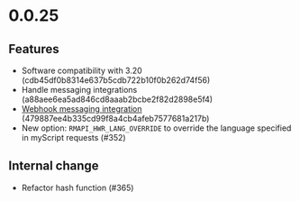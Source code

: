 # 0.0.25

## Features

- Software compatibility with 3.20 (cdb45df0b8314e637b5cdb722b10f0b262d74f56)
- Handle messaging integrations (a88aee6ea5ad846cd8aaab2bcbe2f82d2898e5f4)
- [Webhook messaging integration](https://ddvk.github.io/rmfakecloud/usage/integrations/#messaging-webhook) (479887ee4b335cd99f8a4cb4afeb7577681a217b)
- New option: `RMAPI_HWR_LANG_OVERRIDE` to override the language specified in myScript requests (#352)

## Internal change

- Refactor hash function (#365)

